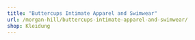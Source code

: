 ```yaml
---
title: "Buttercups Intimate Apparel and Swimwear"
url: /morgan-hill/buttercups-intimate-apparel-and-swimwear/
shop: Kleidung
---
```

